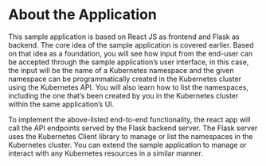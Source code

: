# About the Application

This sample application is based on React JS as frontend and Flask as backend. 
The core idea of the sample application is covered earlier. Based on that idea as a foundation, 
you will see how input from the end-user can be accepted through the sample application’s user interface, 
in this case, the input will be the name of a Kubernetes namespace and the given namespace can be programmatically 
created in the Kubernetes cluster using the Kubernetes API. 
You will also learn how to list the namespaces, including the one that’s been created by you in the Kubernetes cluster
within the same application’s UI.

To implement the above-listed end-to-end functionality, the react app will call the API endpoints served by the 
Flask backend server. The Flask server uses the Kubernetes Client library to manage or list the namespaces in the 
Kubernetes cluster. You can extend the sample application to manage or interact with any Kubernetes resources in a
similar manner. 
